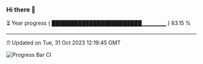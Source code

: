 ### Hi there 👋

⏳ Year progress { ████████████████████████▁▁▁▁▁▁ } 83.15 %

---

⏰ Updated on Tue, 31 Oct 2023 12:19:45 GMT

![Progress Bar CI](https://github.com/liununu/liununu/workflows/Progress%20Bar%20CI/badge.svg)
